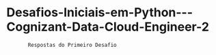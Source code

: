 # Desafios-Iniciais-em-Python---Cognizant-Data-Cloud-Engineer-2

           Respostas do Primeiro Desafio 
